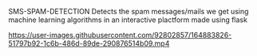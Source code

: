 SMS-SPAM-DETECTION Detects the spam messages/mails we get using machine learning algorithms in an interactive plactform made using flask

https://user-images.githubusercontent.com/92802857/164883826-51797b92-1c6b-486d-89de-290876514b09.mp4

